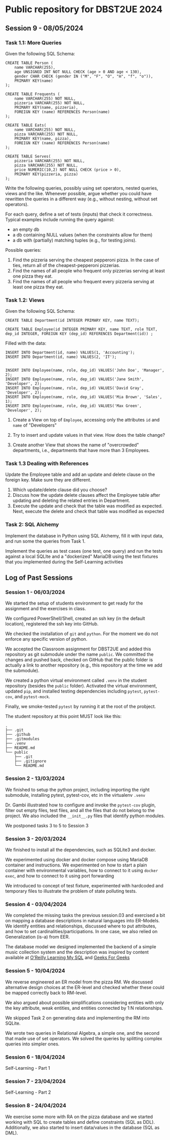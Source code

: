 # Public repository for DBST2UE 2024

## Session 9 - 08/05/2024

### Task 1.1: More Queries

Given the following SQL Schema:

```
CREATE TABLE Person (
	name VARCHAR(255),
	age UNSIGNED INT NOT NULL CHECK (age > 0 AND age < 130),
	gender CHAR CHECK (gender IN ("M", "F", "O", "m", "f", "o")),
	PRIMARY KEY(name)
);

CREATE TABLE Frequents (
	name VARCHAR(255) NOT NULL,
	pizzeria VARCHAR(255) NOT NULL,
	PRIMARY KEY(name, pizzeria),
	FOREIGN KEY (name) REFERENCES Person(name)	
);

CREATE TABLE Eats(
	name VARCHAR(255) NOT NULL,
	pizza VARCHAR(255) NOT NULL,
	PRIMARY KEY(name, pizza),
	FOREIGN KEY (name) REFERENCES Person(name)
);

CREATE TABLE Serves(
	pizzeria VARCHAR(255) NOT NULL,
	pizza VARCHAR(255) NOT NULL,
	price NUMERIC(10,2) NOT NULL CHECK (price > 0),
	PRIMARY KEY(pizzeria, pizza)
);
```

Write the following queries, possibly using set operators, nested queries, views and the like. Whenever possible, argue whether you could have rewritten the queries in a different way (e.g., without nesting, without set operators).

For each query, define a set of tests (inputs) that check it correctness. Typical examples include running the query against:

- an empty db
- a db containing NULL values (when the constraints allow for them)
- a db with (partially) matching tuples (e.g., for testing joins).


Possible queries:

1. Find the pizzeria serving the cheapest pepperoni pizza. In the case of ties, return all of the cheapest-pepperoni pizzerias.
2. Find the names of all people who frequent only pizzerias serving at least one pizza they eat.
3. Find the names of all people who frequent every pizzeria serving at least one pizza they eat.



### Task 1.2: Views

Given the following SQL Schema:

```
CREATE TABLE Department(id INTEGER PRIMARY KEY, name TEXT);

CREATE TABLE Employee(id INTEGER PRIMARY KEY, name TEXT, role TEXT, dep_id INTEGER, FOREIGN KEY (dep_id) REFERENCES Department(id)) ;
```

Filled with the data:

```
INSERT INTO Department(id, name) VALUES(1, 'Accounting');
INSERT INTO Department(id, name) VALUES(2, 'IT');


INSERT INTO Employee(name, role, dep_id) VALUES('John Doe', 'Manager', 2);
INSERT INTO Employee(name, role, dep_id) VALUES('Jane Smith', 'Developer', 2);
INSERT INTO Employee(name, role, dep_id) VALUES('David Gray', 'Developer', 2);
INSERT INTO Employee(name, role, dep_id) VALUES('Mia Brown', 'Sales', 1);
INSERT INTO Employee(name, role, dep_id) VALUES('Max Green', 'Developer', 2);
```

1. Create a View on top of `Employee`, accessing only the attributes `id` and `name` of "Developers"

2. Try to insert and update values in that view. How does the table change?

3. Create another View that shows the name of "overcrowded" departments, i.e., departments that have more than 3 Employees.

### Task 1.3 Dealing with References
Update the Employee table and add an update and delete clause  on the foreign key. Make sure they are different.

1. Which update/delete clause did you choose?
2. Discuss how the update delete clauses affect the Employee table after updating and deleting the related entries in Department.
3. Execute the update and check that the table was modified as expected. Next, execute the delete and check that table was modified as expected

### Task 2: SQL Alchemy
Implement the database in Python using SQL Alchemy, fill it with input data, and run some the queries from Task 1.

Implement the queries as test cases (one test, one query) and run the tests against a local SQLIte and a "dockerized" MariaDB using the test fixtures that you implemented during the Self-Learning activities 

## Log of Past Sessions

### Session 1 - 06/03/2024

We started the setup of students environment to get ready for the assignment and the exercises in class.

We configured PowerShell/Shell, created an ssh key (in the default location), registered the ssh key into GitHub. 

We checked the installation of `git` and `python`. For the moment we do not enforce any specific version of python.

We accepted the Classroom assignment for DBST2UE and added this repository as git submodule under the name `public`. We committed the changes and pushed back, checked on GitHub that the public folder is actually a link to another repository (e.g., this repository at the time we add the submodule).

We created a python virtual environment called `.venv` in the student repository (besides the `public` folder). Activated the virtual environment, updated `pip`, and installed testing dependencies including `pytest`, `pytest-cov`, and `pytest-mock`. 

Finally, we smoke-tested `pytest` by running it at the root of the probject.

The student repository at this point MUST look like this:

```
.
├── .git
├── .github
├── .gitmodules
├── .venv
├── README.md
└── public
    ├── .git
    ├── .gitignore
    └── README.md
```



### Session 2 - 13/03/2024

We finished to setup the python project, including importing the right submodule, installing pytest, pytest-cov, etc in the virtualenv `.venv`

Dr. Gambi illustrated how to configure and invoke the `pytest-cov` plugin, filter out empty files, test files, and all the files that do not belong to the project. We also included the `__init__.py` files that identify python modules.

We postponed tasks 3 to 5 to Session 3

### Session 3 - 20/03/2024

We finished to install all the dependencies, such as SQLite3 and docker. 

We experimented using docker and docker compose using MariaDB container and instructions. We experimented on how to start a plain container with environmental variables, how to connect to it using `docker exec`, and how to connect to it using port forwarding

We introduced to concept of test fixture, experimented with hardcoded and temporary files to illustrate the problem of state polluting tests.

### Session 4 - 03/04/2024

We completed the missing tasks the previous session.03 and exercised a bit on mapping a database descriptions in natural languages into ER-Models. We identify entities and relationships, discussed where to put attributes, and how to set cardinalities/participations. In one case, we also relied on Generalization (is-a) from EER.

The database model we designed implemented the backend of a simple music collection system and the description was inspired by content available at [O'Reilly Learning My SQL](https://www.oreilly.com/library/view/learning-mysql/0596008643/ch04s04.html) and [Geeks For Geeks](https://www.geeksforgeeks.org/how-to-design-a-database-for-music-streaming-app/)

### Session 5 - 10/04/2024

We reverse engineered an ER model from the pizza RM. We discussed alternative design choices at the ER-level and checked whether these could be mapped correctly back to RM-level. 

We also argued about possible simplifications considering entities with only the key attribute, weak entities, and entities connected  by 1:N relationships.

We skipped Task 2 on generating data and implementing the RM into SQLite.

We wrote two queries in Relational Algebra, a simple one, and the second that made use of set operators. We solved the queries by splitting complex queries into simpler ones.

### Session 6 - 18/04/2024

Self-Learning - Part 1

### Session 7 - 23/04/2024

Self-Learning - Part 2

### Session 8 - 24/04/2024

We exercise some more with RA on the pizza database and we started working with SQL to create tables and define constraints (SQL as DDL). Additionally, we also started to insert data/values in the database (SQL as DML).
